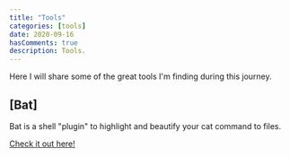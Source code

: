 ```yaml
---
title: "Tools"
categories: [tools]
date: 2020-09-16
hasComments: true
description: Tools.
---
```


Here I will share some of the great tools I'm finding during this journey.

## [Bat]

Bat is a shell "plugin" to highlight and beautify your cat command to files. 

[Check it out here!](/tools/bat/)